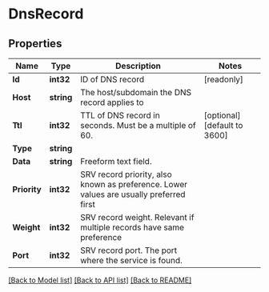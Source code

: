 # DnsRecord

## Properties

Name | Type | Description | Notes
------------ | ------------- | ------------- | -------------
**Id** | **int32** | ID of DNS record | [readonly] 
**Host** | **string** | The host/subdomain the DNS record applies to | 
**Ttl** | **int32** | TTL of DNS record in seconds. Must be a multiple of 60. | [optional] [default to 3600]
**Type** | **string** |  | 
**Data** | **string** | Freeform text field. | 
**Priority** | **int32** | SRV record priority, also known as preference. Lower values are usually preferred first | 
**Weight** | **int32** | SRV record weight. Relevant if multiple records have same preference | 
**Port** | **int32** | SRV record port. The port where the service is found. | 

[[Back to Model list]](../README.md#documentation-for-models) [[Back to API list]](../README.md#documentation-for-api-endpoints) [[Back to README]](../README.md)


